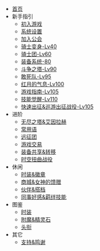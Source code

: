<!-- docs/_sidebar.md -->

* [首页](/)
* 新手指引
    * [初入游戏](start/)
    * [系统设置](setting/)
    * [加入公会](guild/)
    * [骑士变身-Lv40](henshin/)
    * [骑士团-Lv60](12Raid/)
    * [装备系统-80](equipment/)
    * [斗争之塔-Lv90](exptower/)
    * [敢死队-Lv95](8dungeon/)
    * [红月的气息-Lv100](redmoon/)
    * [游戏指南-Lv105](handbook/)
    * [技能觉醒-Lv110](skill/)
    * [快速出征&巡游出征战役-Lv105](cruise/)
* 进阶
    * [无尽之塔&艾因拉赫](goldmedal/)
    * [常用语](idiom/)
    * [远征团](team/)
    * [游戏交易](deal/)
    * [装备共享&转移](share/)
    * [时空扭曲战役](time-spacedistortion/)
* 休闲
    * [时装&徽章](fashion/)
    * [商城&女神的馈赠](shop/)
    * [伙伴&搭档](pet/)
    * [同事好感&羁绊技能](friendship/)
* 图鉴
    * [时装](ifashon/)
    * [附魔&精灵石](enchantmen/)
    * [头衔](title/)
* 其它
    * [支持&鸣谢](support/)

